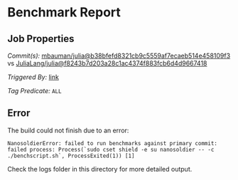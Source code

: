 # Benchmark Report

## Job Properties

*Commit(s):* [mbauman/julia@b38bfefd8321cb9c5559af7ecaeb514e458109f3](https://github.com/mbauman/julia/commit/b38bfefd8321cb9c5559af7ecaeb514e458109f3) vs [JuliaLang/julia@f8243b7d203a28c1ac4374f883fcb6d4d9667418](https://github.com/JuliaLang/julia/commit/f8243b7d203a28c1ac4374f883fcb6d4d9667418)

*Triggered By:* [link](https://github.com/JuliaLang/julia/pull/15558#issuecomment-346921538)

*Tag Predicate:* `ALL`

## Error

The build could not finish due to an error:

```
NanosoldierError: failed to run benchmarks against primary commit: failed process: Process(`sudo cset shield -e su nanosoldier -- -c ./benchscript.sh`, ProcessExited(1)) [1]
```

Check the logs folder in this directory for more detailed output.

